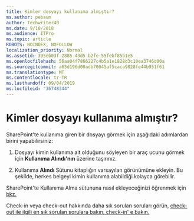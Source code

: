 ```yaml
---
title: Kimler dosyayı kullanıma almıştır?
ms.author: pebaum
author: Techwriter40
ms.date: 9/10/2018
ms.audience: ITPro
ms.topic: article
ROBOTS: NOINDEX, NOFOLLOW
localization_priority: Normal
ms.assetid: 395eb03f-2885-43d5-b2fe-55febf85b1e5
ms.openlocfilehash: 56aa04f7866227c4b5a1e1828d3c10ea3746d00a
ms.sourcegitcommit: a65d196d00adb70045af5caca9828fe44b951f61
ms.translationtype: MT
ms.contentlocale: tr-TR
ms.lasthandoff: 09/04/2019
ms.locfileid: "36748344"
---
```

# <a name="who-has-a-file-checked-out"></a>Kimler dosyayı kullanıma almıştır?

SharePoint'te kullanıma giren bir dosyayı görmek için aşağıdaki adımlardan birini yapabilirsiniz:
  
1. Dosyayı kimin kullanıma ait olduğunu söyleyen bir araç ucunu görmek için **Kullanıma Alındı'nın** üzerine taşırınız. 
    
2. Kullanıma **Alındı** Sütunu kitaplığın varsayılan görünümüne ekleyin. Bu şekilde, herkes belgeyi kimin kullanıma alabildiği kolayca görebilir. 
    
SharePoint'te Kullanıma Alma sütununa nasıl ekleyeceğinizi öğrenmek için [bkz.](https://go.microsoft.com/fwlink/?linkid=2019591) 
  
Check-in veya check-out hakkında daha sık sorulan soruları görün, [check-out ile ilgili en sık sorulan sorulara bakın, check-in' e bakın.](https://go.microsoft.com/fwlink/?linkid=2018786)
  

